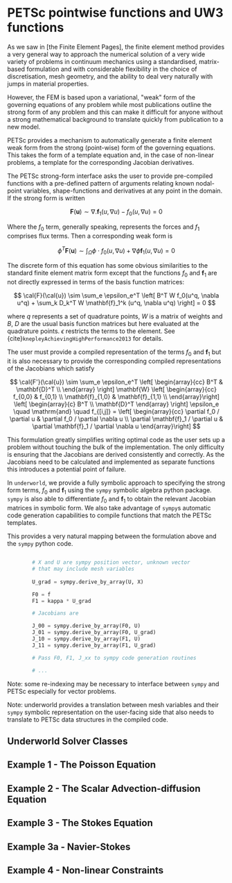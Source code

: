 # PETSc pointwise functions and UW3 functions

As we saw in [the Finite Element Pages], the finite element method provides a very general way to approach the numerical solution of a very wide variety of problems in continuum mechanics using a standardised, matrix-based formulation and with considerable flexibility in the choice of discretisation, mesh geometry, and the ability to deal very naturally with jumps in material properties. 

However, the FEM is based upon a variational, "weak" form of the governing equations of any problem while most publications outline the strong form of any problem and this can make it difficult for anyone without a strong mathematical background to translate quickly from publication to a new model.

PETSc provides a mechanism to automatically generate a finite element weak form from the strong (point-wise) form of the governing equations. This takes the form of a template equation and, in the case of non-linear problems, a template for the corresponding Jacobian derivatives. 

The PETSc strong-form interface asks the user to provide pre-compiled functions with a pre-defined pattern of arguments relating known nodal-point variables, shape-functions and derivatives at any point in the domain.  If the strong form is written 

$$ \mathbf{F}(\mathbf{u}) \sim \nabla.\mathbf{f}_1(u, \nabla u) - f_0 (u, \nabla u) = 0 $$ 

Where the $f_0$ term, generally speaking, represents the forces and $f_1$ comprises flux terms.
Then a corresponding weak form is 

$$ \phi^T \mathbf{F}(\mathbf{u}) \sim \int_\Omega \phi \cdot f_0 \left(u, \nabla u \right) + 
                                                   \nabla \phi \mathbf{f}_1 \left(u, \nabla u \right) = 0 $$


The discrete form of this equation has some obvious similarities to the standard finite element matrix form except that the functions $f_0$ and $\mathbf{f}_1$ are not directly expressed in terms of the basis function matrices: 

$$ \cal{F}(\cal{u}) \sim \sum_e \epsilon_e^T \left[ B^T W f_0(u^q, \nabla u^q) + 
                                                    \sum_k D_k^T W \mathbf{f}_1^k (u^q, \nabla u^q) \right] = 0 
$$

where $q$ represents a set of quadrature points, $W$ is a matrix of weights and $B$, $D$ are the usual basis function matrices but here evaluated at the quadrature points. $\epsilon$ restricts the terms to the element. See {cite}`knepleyAchievingHighPerformance2013` for details.

The user must provide a compiled representation of the terms $f_0$ and $\mathbf{f}_1$ but it is also necessary to provide the corresponding compiled representations of the Jacobians which satisfy

$$ \cal{F'}(\cal{u}) \sim \sum_e \epsilon_e^T 
                \left[ \begin{array}{cc}
                    B^T  & \mathbf{D}^T \\
                \end{array} \right]
                \mathbf{W}
                \left[ \begin{array}{cc} 
                    f_{0,0} & f_{0,1} \\
                    \mathbf{f}_{1,0} & \mathbf{f}_{1,1} \\
                \end{array}\right]
                 \left[ \begin{array}{c}
                    B^T  \\ 
                    \mathbf{D}^T 
                \end{array} \right] \epsilon_e
\quad \mathrm{and} \quad
                f_{[i,j]} = 
                \left[ \begin{array}{cc} 
                    \partial f_0 / \partial u & \partial f_0 / \partial \nabla u \\
                    \partial \mathbf{f}_1 / \partial u & \partial \mathbf{f}_1 / \partial \nabla u
                \end{array}\right]
$$

This formulation greatly simplifies writing optimal code as the user sets up a problem without touching the bulk of the implementation. The only difficulty is ensuring that the Jacobians are derived consistently and correctly. As the Jacobians need to be calculated and implemented as separate functions this introduces a potential point of failure. 

In `underworld`, we provide a fully symbolic approach to specifying the strong form terms, $f_0$ and $\mathbf{f}_1$ using the `sympy` symbolic algebra python package. `sympy` is also able to differentiate
$f_0$ and $\mathbf{f}_1$ to obtain the relevant Jacobian matrices in symbolic form. We also take
advantage of `sympy`s automatic code generation capabilities to compile functions that match 
the PETSc templates. 

This provides a very natural mapping between the formulation above and the `sympy` python code.

```python

        # X and U are sympy position vector, unknown vector 
        # that may include mesh variables 
 
        U_grad = sympy.derive_by_array(U, X)

        F0 = f
        F1 = kappa * U_grad

        # Jacobians are 

        J_00 = sympy.derive_by_array(F0, U)
        J_01 = sympy.derive_by_array(F0, U_grad)
        J_10 = sympy.derive_by_array(F1, U)
        J_11 = sympy.derive_by_array(F1, U_grad)

        # Pass F0, F1, J_xx to sympy code generation routines

        # ...

```

Note: some re-indexing may be necessary to interface between `sympy` and PETSc 
especially for vector problems.

Note: underworld provides a translation between mesh variables and their `sympy`
symbolic representation on the user-facing side that also needs to translate 
to PETSc data structures in the compiled code. 

## Underworld Solver Classes



## Example 1 - The Poisson Equation

## Example 2 - The Scalar Advection-diffusion Equation

## Example 3 - The Stokes Equation

## Example 3a - Navier-Stokes

## Example 4 - Non-linear Constraints


